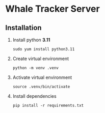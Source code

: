 # Whale Tracker Server

## Installation

1. Install python **3.11**

    `sudo yum install python3.11`

2. Create virtual environment

    `python -m venv .venv`

3. Activate virtual environment

    `source .venv/bin/activate`

4. Install dependencies

    `pip install -r requirements.txt`